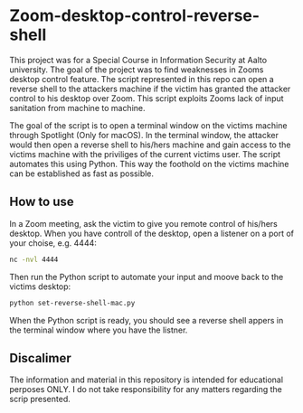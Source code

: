 # Zoom-desktop-control-reverse-shell

This project was for a Special Course in Information Security at Aalto university. The goal of the project was to find weaknesses in Zooms desktop control feature. The script represented in this repo can open a reverse shell to the attackers machine if the victim has granted the attacker control to his desktop over Zoom. This script exploits Zooms lack of input sanitation from machine to machine.

The goal of the script is to open a terminal window on the victims machine through Spotlight (Only for macOS). In the terminal window, the attacker would then open a reverse shell to his/hers machine and gain access to the victims machine with the priviliges of the current victims user. The script automates this using Python. This way the foothold on the victims machine can be established as fast as possible.

## How to use

In a Zoom meeting, ask the victim to give you remote control of his/hers desktop. When you have controll of the desktop, open a listener on a port of your choise, e.g. 4444:

```sh
nc -nvl 4444
```

Then run the Python script to automate your input and moove back to the victims desktop:

```sh
python set-reverse-shell-mac.py
```

When the Python script is ready, you should see a reverse shell appers in the terminal window where you have the listner.

## Discalimer

The information and material in this repository is intended for educational perposes ONLY. I do not take responsibility for any matters regarding the scrip presented.
